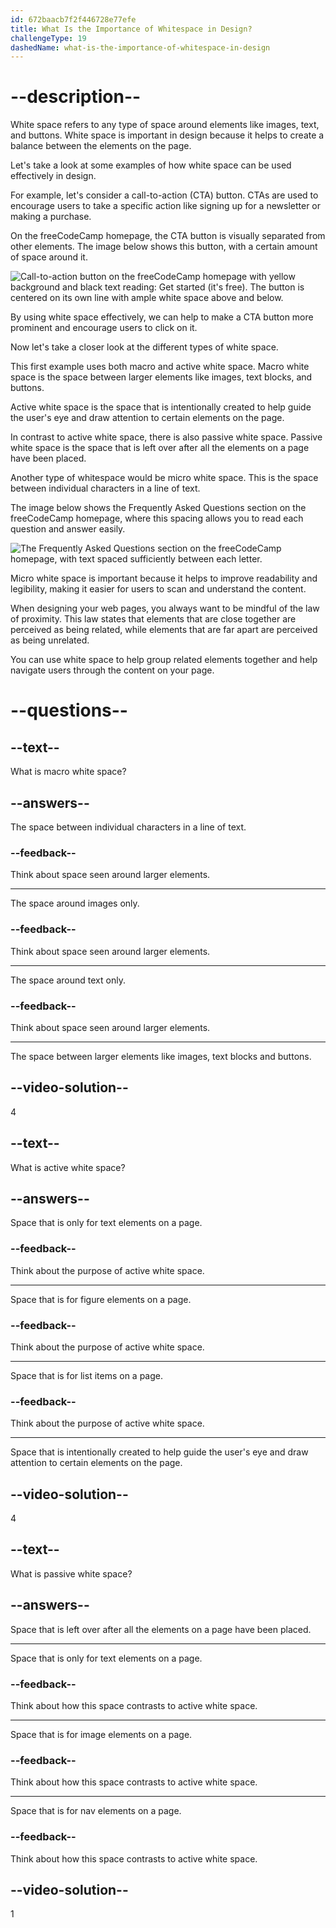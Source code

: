 ```yaml
---
id: 672baacb7f2f446728e77efe
title: What Is the Importance of Whitespace in Design?
challengeType: 19
dashedName: what-is-the-importance-of-whitespace-in-design
---
```


# --description--

White space refers to any type of space around elements like images, text, and buttons. White space is important in design because it helps to create a balance between the elements on the page.

Let's take a look at some examples of how white space can be used effectively in design.

For example, let's consider a call-to-action (CTA) button. CTAs are used to encourage users to take a specific action like signing up for a newsletter or making a purchase. 

On the freeCodeCamp homepage, the CTA button is visually separated from other elements. The image below shows this button, with a certain amount of space around it.

<img src="https://cdn.freecodecamp.org/curriculum/lecture-transcripts/what-is-the-importance-of-whitespace-in-design-1.png" alt="Call-to-action button on the freeCodeCamp homepage with yellow background and black text reading: Get started (it's free). The button is centered on its own line with ample white space above and below.">

By using white space effectively, we can help to make a CTA button more prominent and encourage users to click on it.

Now let's take a closer look at the different types of white space.

This first example uses both macro and active white space. Macro white space is the space between larger elements like images, text blocks, and buttons.

Active white space is the space that is intentionally created to help guide the user's eye and draw attention to certain elements on the page.

In contrast to active white space, there is also passive white space. Passive white space is the space that is left over after all the elements on a page have been placed.

Another type of whitespace would be micro white space. This is the space between individual characters in a line of text.

The image below shows the Frequently Asked Questions section on the freeCodeCamp homepage, where this spacing allows you to read each question and answer easily.

<img src="https://cdn.freecodecamp.org/curriculum/lecture-transcripts/what-is-the-importance-of-whitespace-in-design-2.png" alt="The Frequently Asked Questions section on the freeCodeCamp homepage, with text spaced sufficiently between each letter.">

Micro white space is important because it helps to improve readability and legibility, making it easier for users to scan and understand the content.

When designing your web pages, you always want to be mindful of the law of proximity. This law states that elements that are close together are perceived as being related, while elements that are far apart are perceived as being unrelated.

You can use white space to help group related elements together and help navigate users through the content on your page.

# --questions--

## --text--

What is macro white space?

## --answers--

The space between individual characters in a line of text.

### --feedback--

Think about space seen around larger elements.

---

The space around images only.

### --feedback--

Think about space seen around larger elements.

---

The space around text only.

### --feedback--

Think about space seen around larger elements.

---

The space between larger elements like images, text blocks and buttons.

## --video-solution--

4

## --text--

What is active white space?

## --answers--

Space that is only for text elements on a page.

### --feedback--

Think about the purpose of active white space.

---

Space that is for figure elements on a page.

### --feedback--

Think about the purpose of active white space.

---

Space that is for list items on a page.

### --feedback--

Think about the purpose of active white space.

---

Space that is intentionally created to help guide the user's eye and draw attention to certain elements on the page.

## --video-solution--

4

## --text--

What is passive white space?

## --answers--

Space that is left over after all the elements on a page have been placed.

---

Space that is only for text elements on a page.

### --feedback--

Think about how this space contrasts to active white space.

---

Space that is for image elements on a page.

### --feedback--

Think about how this space contrasts to active white space.

---

Space that is for nav elements on a page.

### --feedback--

Think about how this space contrasts to active white space.

## --video-solution--

1
